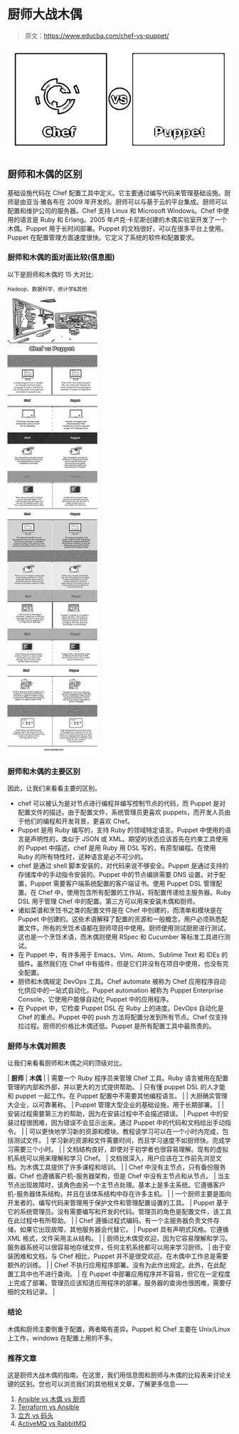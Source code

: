 # 厨师大战木偶

> 原文：<https://www.educba.com/chef-vs-puppet/>

![chef vs puppet](img/e73c4e8548143873ce0497c8e6d14356.png)



## 厨师和木偶的区别

基础设施代码在 Chef 配置工具中定义。它主要通过编写代码来管理基础设施。厨师是由亚当·雅各布在 2009 年开发的。厨师可以与基于云的平台集成。厨师可以配置和维护公司的服务器。Chef 支持 Linux 和 Microsoft Windows。Chef 中使用的语言是 Ruby 和 Erlang。2005 年卢克·卡尼斯创建的木偶实验室开发了一个木偶。Puppet 用于长时间部署。Puppet 的文档很好，可以在很多平台上使用。Puppet 在配置管理方面速度很快。它定义了系统的软件和配置要求。

### 厨师和木偶的面对面比较(信息图)

以下是厨师和木偶的 15 大对比:

<small>Hadoop、数据科学、统计学&其他</small>

![Chef-vs-Puppet-info](img/b29cdee40ea24b6ea29752cbe2f08121.png)



### 厨师和木偶的主要区别

因此，让我们来看看主要的区别。

*   chef 可以被认为是对节点进行编程并编写控制节点的代码，而 Puppet 是对配置文件的描述。由于配置文件，系统管理员更喜欢 puppets，而开发人员由于他们的编程和开发背景，更喜欢 Chef。
*   Puppet 是用 Ruby 编写的，支持 Ruby 的领域特定语言。Puppet 中使用的语言是声明性的，类似于 JSON 或 XML。期望的状态应该首先在约束工具使用的 Puppet 中描述。chef 是用 Ruby 用 DSL 写的，有原型编程。在使用 Ruby 的所有特性时，这种语言是必不可少的。
*   chef 是通过 shell 脚本安装的，对代码来说不够安全。Puppet 是通过支持的存储库中的手动指令安装的。Puppet 中的节点编排需要 DNS 设置。对于配置，Puppet 需要客户端系统配置的客户端证书。使用 Puppet DSL 管理配置。在 Chef 中，使用包含所有配置的工作站，将配置传递给主服务器。Ruby DSL 用于管理 Chef 中的配置。第三方可以用来安装木偶和厨师。
*   诸如菜谱和烹饪书之类的配置文件是在 Chef 中创建的，而清单和模块是在 Puppet 中创建的。这些术语解释了配置的资源和一般概念，用户必须熟悉配置文件。所有的烹饪术语都在厨师项目中使用。厨师使用测试厨房进行测试，这也是一个烹饪术语，而木偶则使用 RSpec 和 Cucumber 等标准工具进行测试。
*   在 Puppet 中，有许多用于 Emacs、Vim、Atom、Sublime Text 和 IDEs 的插件。虽然我们在 Chef 中有插件，但是它们并没有在项目中使用，也没有完全配置。
*   厨师和木偶规定 DevOps 工具。Chef automate 被称为 Chef 应用程序自动化供应中的一站式自动化。Puppet automation 被称为 Puppet Enterprise Console，它使用户能够自动化 Puppet 中的应用程序。
*   在 Puppet 中，它检查 Puppet DSL 在 Ruby 上的进度。DevOps 自动化是 Chef 的重点。Puppet 中的 push 方法将配置分发到所有节点。Chef 仅支持拉过程。厨师的价格比木偶还低。Puppet 是所有配置工具中最昂贵的。

### 厨师与木偶对照表

让我们来看看厨师和木偶之间的顶级对比。

| **厨师** | **木偶** |
| 需要一个 Ruby 程序员来管理 Chef 工具。Ruby 语言被用在配置管理的内部和外部，并以更大的方式提供帮助。 | 只有懂 puppet DSL 的人才能和 puppet 一起工作。在 Puppet 配置中不需要其他编程语言。 |
| 大厨确实管理大企业，以可靠著称。 | Puppet 管理大型企业的基础设施，用于长期部署。 |
| 安装过程需要第三方的帮助，因为在安装过程中不会描述错误。 | Puppet 中的安装过程很困难，因为错误不会显示出来。通过 Puppet 中的代码和文档给出手动指令。 |
| 可以更快地学习新的资源和模块。教程说学习可以在一个小时内完成，包括测试文件。 | 学习新的资源和文件需要时间，而且学习速度不如厨师快。完成学习需要三个小时。 |
| 文档结构良好，即使对于初学者也很容易理解。现有的虚拟机系统可以用来理解和学习 Chef。 | 文档很深入，用户应该在工作前先浏览文档。为木偶工具提供了许多课程和培训。 |
| Chef 中没有主节点，只有备份服务器。Chef 也遵循客户机-服务器架构，但是 Chef 中没有主节点和从节点。 | 当主节点出现故障时，该角色由另一个主节点处理。基本上是多主系统。它遵循客户机-服务器体系结构，并且在该体系结构中存在许多主机。 |
| 一个厨师主要是面向开发者的。编写代码来管理用于保护文件和管理配置设置的工具。 | Puppet 基于它的系统管理员。没有需要编写和开发的代码。管理员的角色是配置文件，该工具在此过程中有所帮助。 |
| Chef 遵循过程式编码。有一个主服务器负责文件存储，如果它出现故障，其他服务器会代替它。 | Puppet 具有声明式风格。它遵循 XML 格式，文件采用主从结构。 |
| 厨师比木偶受欢迎，因为它容易理解和学习。服务器系统可以很容易地存储文件，任何主机系统都可以用来学习厨师。 | 由于安装困难和文档，与 Chef 相比，Puppet 并不是很受欢迎。在木偶中工作总是需要额外的训练。 |
| Chef 不执行应用程序部署。没有为此作出规定。此外，在此配置工具中也不进行查询。 | 在 Puppet 中部署应用程序并不容易，但它在一定程度上完成了部署。管理员应该知道应用程序的部署。服务器的查询也很困难，需要仔细的文档记录。 |

### 结论

木偶和厨师主要侧重于配置，两者略有差异。Puppet 和 Chef 主要在 Unix/Linux 上工作，windows 在配置上用的不多。

### 推荐文章

这是厨师大战木偶的指南。在这里，我们用信息图和厨师与木偶的比较表来讨论关键的区别。您也可以浏览我们的其他相关文章，了解更多信息——

1.  [Ansible vs 木偶 vs 厨师](https://www.educba.com/ansible-vs-puppet-vs-chef/)
2.  [Terraform vs Ansible](https://www.educba.com/terraform-vs-ansible/)
3.  [立方 vs 码头](https://www.educba.com/kubernetes-vs-docker/)
4.  [ActiveMQ vs RabbitMQ](https://www.educba.com/activemq-vs-rabbitmq/)





